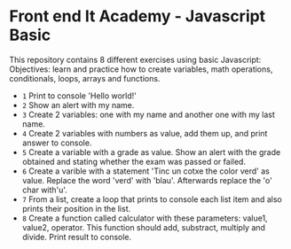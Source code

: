 # Front end It Academy - Javascript Basic

This repository contains 8 different exercises using basic Javascript:
Objectives: learn and practice how to create variables, math operations, conditionals, loops, arrays and functions. 

* `1` Print to console 'Hello world!'
* `2` Show an alert with my name.
* `3` Create 2 variables: one with my name and another one with my last name.
* `4` Create 2 variables with numbers as value, add them up, and print answer to console.
* `5` Create a variable with a grade as value. Show an alert with the grade obtained and stating whether the exam was passed or failed.
* `6` Create a varible with a statement 'Tinc un cotxe the color verd' as value. Replace the word 'verd' with 'blau'. Afterwards replace the 'o' char with'u'.
* `7` From a list, create a loop that prints to console each list item and also prints their position in the list. 
* `8` Create a function called calculator with these parameters: value1, value2, operator. This function should add, substract, multiply and divide. Print result to console.  
